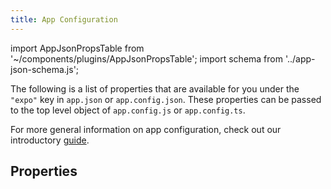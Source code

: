 ```yaml
---
title: App Configuration
---
```


import AppJsonPropsTable from '~/components/plugins/AppJsonPropsTable';
import schema from '../app-json-schema.js';

The following is a list of properties that are available for you under the `"expo"` key in `app.json` or `app.config.json`. These properties can be passed to the top level object of `app.config.js` or `app.config.ts`.

For more general information on app configuration, check out our introductory [guide](/workflow/configuration/).

## Properties

<AppJsonPropsTable schema={schema}/>
